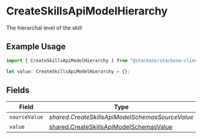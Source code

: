 # CreateSkillsApiModelHierarchy

The hierarchal level of the skill

## Example Usage

```typescript
import { CreateSkillsApiModelHierarchy } from "@stackone/stackone-client-ts/sdk/models/shared";

let value: CreateSkillsApiModelHierarchy = {};
```

## Fields

| Field                                                                                                     | Type                                                                                                      | Required                                                                                                  | Description                                                                                               |
| --------------------------------------------------------------------------------------------------------- | --------------------------------------------------------------------------------------------------------- | --------------------------------------------------------------------------------------------------------- | --------------------------------------------------------------------------------------------------------- |
| `sourceValue`                                                                                             | *shared.CreateSkillsApiModelSchemasSourceValue*                                                           | :heavy_minus_sign:                                                                                        | N/A                                                                                                       |
| `value`                                                                                                   | [shared.CreateSkillsApiModelSchemasValue](../../../sdk/models/shared/createskillsapimodelschemasvalue.md) | :heavy_minus_sign:                                                                                        | N/A                                                                                                       |